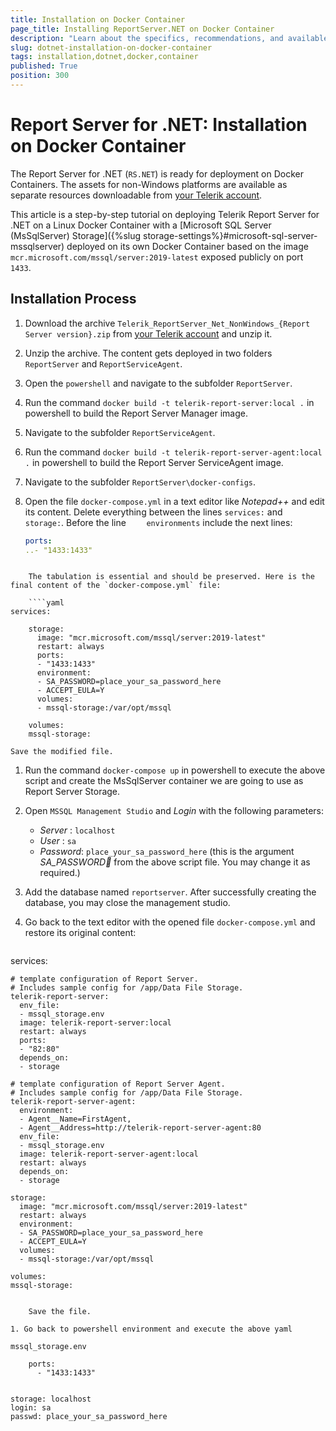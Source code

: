 ```yaml
---
title: Installation on Docker Container
page_title: Installing ReportServer.NET on Docker Container
description: "Learn about the specifics, recommendations, and available approaches for installing the Telerik Report Server for .NET on Docker Container."
slug: dotnet-installation-on-docker-container
tags: installation,dotnet,docker,container
published: True
position: 300
---
```


# Report Server for .NET: Installation on Docker Container

The Report Server for .NET (`RS.NET`) is ready for deployment on Docker Containers. The assets for non-Windows platforms are available as separate resources downloadable from [your Telerik account](https://www.telerik.com/account/downloads/product-download?product=REPSERVER).

This article is a step-by-step tutorial on deploying Telerik Report Server for .NET on a Linux Docker Container with a [Microsoft SQL Server (MsSqlServer) Storage]({%slug storage-settings%}#microsoft-sql-server-mssqlserver) deployed on its own Docker Container based on the image `mcr.microsoft.com/mssql/server:2019-latest` exposed publicly on port `1433`.

## Installation Process

1. Download the archive `Telerik_ReportServer_Net_NonWindows_{Report Server version}.zip` from [your Telerik account](https://www.telerik.com/account/downloads/product-download?product=REPSERVER) and unzip it.

1. Unzip the archive. The content gets deployed in two folders `ReportServer` and `ReportServiceAgent`.

1. Open the `powershell` and navigate to the subfolder `ReportServer`.

1. Run the command `docker build -t telerik-report-server:local .` in powershell to build the Report Server Manager image.

1. Navigate to the subfolder `ReportServiceAgent`.

1. Run the command `docker build -t telerik-report-server-agent:local .` in powershell to build the Report Server ServiceAgent image.

1. Navigate to the subfolder `ReportServer\docker-configs`.

1. Open the file `docker-compose.yml` in a text editor like _Notepad++_ and edit its content. Delete everything between the lines `services:` and `  storage:`. Before the line `    environments` include the next lines:

	````yaml
	ports:
	..- "1433:1433"
````

	The tabulation is essential and should be preserved. Here is the final content of the `docker-compose.yml` file:

	````yaml
services:

	storage:
	  image: "mcr.microsoft.com/mssql/server:2019-latest"
	  restart: always
	  ports:
	  - "1433:1433"
	  environment:
	  - SA_PASSWORD=place_your_sa_password_here
	  - ACCEPT_EULA=Y
	  volumes: 
	  - mssql-storage:/var/opt/mssql

	volumes:
	mssql-storage:
````


	Save the modified file.

1. Run the command `docker-compose up` in powershell to execute the above script and create the MsSqlServer container we are going to use as Report Server Storage.

1. Open `MSSQL Management Studio` and _Login_ with the following parameters:

	* _Server_  : `localhost`
	* _User_    : `sa`
	* _Password_: `place_your_sa_password_here` (this is the argument _SA_PASSWORD_ from the above script file. You may change it as required.)

1. Add the database named `reportserver`. After successfully creating the database, you may close the management studio.

1. Go back to the text editor with the opened file `docker-compose.yml` and restore its original content:

	````yaml
services:

	# template configuration of Report Server.
	# Includes sample config for /app/Data File Storage.      
	telerik-report-server:
	  env_file:
	  - mssql_storage.env
	  image: telerik-report-server:local
	  restart: always
	  ports:
	  - "82:80"
	  depends_on: 
	  - storage

	# template configuration of Report Server Agent.
	# Includes sample config for /app/Data File Storage.
	telerik-report-server-agent:
	  environment:
	  - Agent__Name=FirstAgent,
	  - Agent__Address=http://telerik-report-server-agent:80
	  env_file:
	  - mssql_storage.env
	  image: telerik-report-server-agent:local
	  restart: always
	  depends_on:
	  - storage

	storage:
	  image: "mcr.microsoft.com/mssql/server:2019-latest"
	  restart: always
	  environment:
	  - SA_PASSWORD=place_your_sa_password_here
	  - ACCEPT_EULA=Y
	  volumes: 
	  - mssql-storage:/var/opt/mssql

	volumes:
	mssql-storage:
````

	Save the file.

1. Go back to powershell environment and execute the above yaml

mssql_storage.env

    ports:
      - "1433:1433"


storage: localhost
login: sa
passwd: place_your_sa_password_here
